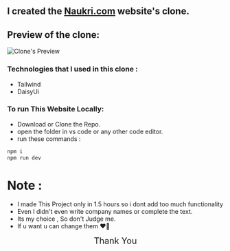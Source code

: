## I created the <a href="https://www.naukri.com/" target="_blank">Naukri.com</a> website's clone.

## Preview of the clone:

<img src="https://i.postimg.cc/9fx1brxN/image.png" alt="Clone's Preview">

### Technologies that I used in this clone :

- Tailwind
- DaisyUi

### To run This Website Locally:

- Download or Clone the Repo.
- open the folder in vs code or any other code editor.
- run these commands :

```bash
npm i
npm run dev
```

# Note :

- I made This Project only in 1.5 hours so i dont add too much functionality
- Even I didn't even write company names or complete the text.
- Its my choice , So don't Judge me.
- If u want u can change them ❤️🙌

<div style="width:100%; cursor:pointer; font-size:20px; text-align: center;">Thank You</div>
